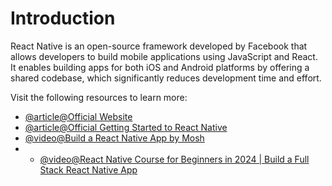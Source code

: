 # Introduction

React Native is an open-source framework developed by Facebook that allows developers to build mobile applications using JavaScript and React. It enables building apps for both iOS and Android platforms by offering a shared codebase, which significantly reduces development time and effort.

Visit the following resources to learn more:

- [@article@Official Website](https://reactnative.dev/)
- [@article@Official Getting Started to React Native](https://reactnative.dev/docs/getting-started)
- [@video@Build a React Native App by Mosh](https://www.youtube.com/watch?v=0-S5a0eXPoc)
- - [@video@React Native Course for Beginners in 2024 | Build a Full Stack React Native App](https://www.youtube.com/watch?v=ZBCUegTZF7M)
